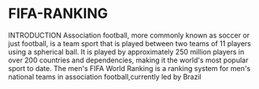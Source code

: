 # FIFA-RANKING
 INTRODUCTION  Association football, more commonly known as soccer or just football, is a team sport that is played between two teams of 11 players using a spherical ball. It is played by approximately 250 million players in over 200 countries and dependencies, making it the world's most popular sport to date.  The men's FIFA World Ranking is a ranking system for men's national teams in association football,currently led by Brazil
